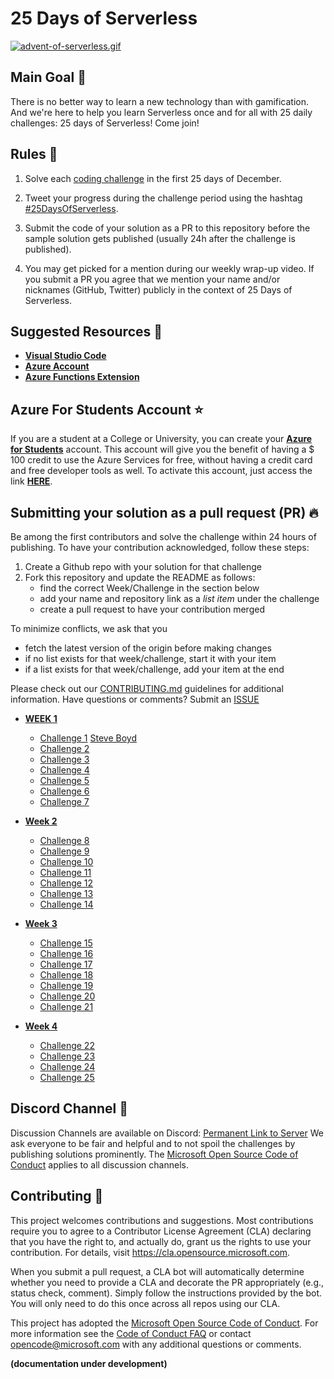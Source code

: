 # 25 Days of Serverless

[![advent-of-serverless.gif](https://s5.gifyu.com/images/advent-of-serverless.gif)](https://gifyu.com/image/vNo5)

## Main Goal 🎯

There is no better way to learn a new technology than with gamification. And we're here to help you learn Serverless once and for all with 25 daily challenges: 25 days of Serverless! Come join!

## Rules 🎫

1. Solve each [coding challenge](https://aka.ms/25daysofserverless) in the first 25 days of December.

2. Tweet your progress during the challenge period using the hashtag [#25DaysOfServerless](https://twitter.com/search?q=%2325DaysOfServerless).

3. Submit the code of your solution as a PR to this repository before the sample solution gets published (usually 24h after the challenge is published).

4. You may get picked for a mention during our weekly wrap-up video. If you submit a PR you agree that we mention your name and/or nicknames (GitHub, Twitter) publicly in the context of 25 Days of Serverless.

## Suggested Resources 📑

* **[Visual Studio Code](https://code.visualstudio.com/?WT.mc_id=25daysofserverless-github-cxa)** 
* **[Azure Account](https://azure.microsoft.com/?WT.mc_id=25daysofserverless-github-cxa)** 
* **[Azure Functions Extension](https://marketplace.visualstudio.com/items?itemName=ms-azuretools.vscode-azurefunctions&WT.mc_id=25daysofserverless-github-cxa)** 

## Azure For Students Account ⭐️

If you are a student at a College or University, you can create your **[Azure for Students](https://azure.microsoft.com/free/students/?WT.mc_id=25daysofserverless-github-cxa)** account. This account will give you the benefit of having a $ 100 credit to use the Azure Services for free, without having a credit card and free developer tools as well. To activate this account, just access the link **[HERE](https://azure.microsoft.com/free/students/?WT.mc_id=25daysofserverless-github-cxa)**.

## Submitting your solution as a pull request (PR) 🔥

Be among the first contributors and solve the challenge within 24 hours of publishing. To have your contribution acknowledged, follow these steps:

 1. Create a Github repo with your solution for that challenge
 2. Fork this repository and update the README as follows:
    * find the correct Week/Challenge in the section below
    * add your name and repository link as a _list item_ under the challenge
    * create a pull request to have your contribution merged

To minimize conflicts, we ask that you 
 * fetch the latest version of the origin before making changes
 * if no list exists for that week/challenge, start it with your item
 * if a list exists for that week/challenge, add your item at the end

Please check out our [CONTRIBUTING.md](CONTRIBUTING.md) guidelines for additional information. Have questions or comments? Submit an [ISSUE](https://github.com/microsoft/25-days-of-serverless/issues/new/choose)


- **[WEEK 1](#week-1)**
    - [Challenge 1](week-1/challenge-1/README.md)
        [Steve Boyd](https://github.com/Steve-Boyd/25daysofserverless2019/tree/master/week-1/day-1)
    - [Challenge 2](week-1/challenge-2/README.md) 
    - [Challenge 3](week-1/challenge-3/README.md) 
    - [Challenge 4](week-1/challenge-4/README.md) 
    - [Challenge 5](week-1/challenge-5/README.md) 
    - [Challenge 6](week-1/challenge-6/README.md) 
    - [Challenge 7](week-1/challenge-7/README.md) 

- **[Week 2](#week-2)** 
    - [Challenge 8](week-2/challenge-8/README.md)   
    - [Challenge 9](week-2/challenge-9/README.md)   
    - [Challenge 10](week-2/challenge-10/README.md) 
    - [Challenge 11](week-2/challenge-11/README.md) 
    - [Challenge 12](week-2/challenge-12/README.md) 
    - [Challenge 13](week-2/challenge-13/README.md)
    - [Challenge 14](week-2/challenge-14/README.md) 

- **[Week 3](#week-3)**
    - [Challenge 15](week-3/challenge-15/README.md)
    - [Challenge 16](week-3/challenge-16/README.md)
    - [Challenge 17](week-3/challenge-17/README.md)
    - [Challenge 18](week-3/challenge-18/README.md)
    - [Challenge 19](week-3/challenge-19/README.md)
    - [Challenge 20](week-3/challenge-20/README.md)
    - [Challenge 21](week-3/challenge-21/README.md) 

- **[Week 4](#week-4)** 
    - [Challenge 22](week-4/challenge-22/README.md)
    - [Challenge 23](week-4/challenge-23/README.md)
    - [Challenge 24](week-4/challenge-24/README.md)
    - [Challenge 25](week-4/challenge-25/README.md)

## Discord Channel 💬

Discussion Channels are available on Discord: [Permanent Link to Server](https://discord.gg/8kbAeud)
We ask everyone to be fair and helpful and to not spoil the challenges by publishing solutions prominently. The [Microsoft Open Source Code of Conduct](https://opensource.microsoft.com/codeofconduct/) applies to all discussion channels.

## Contributing 🚩

This project welcomes contributions and suggestions.  Most contributions require you to agree to a
Contributor License Agreement (CLA) declaring that you have the right to, and actually do, grant us
the rights to use your contribution. For details, visit https://cla.opensource.microsoft.com.

When you submit a pull request, a CLA bot will automatically determine whether you need to provide
a CLA and decorate the PR appropriately (e.g., status check, comment). Simply follow the instructions
provided by the bot. You will only need to do this once across all repos using our CLA.

This project has adopted the [Microsoft Open Source Code of Conduct](https://opensource.microsoft.com/codeofconduct/).
For more information see the [Code of Conduct FAQ](https://opensource.microsoft.com/codeofconduct/faq/) or
contact [opencode@microsoft.com](mailto:opencode@microsoft.com) with any additional questions or comments.

**(documentation under development)**

